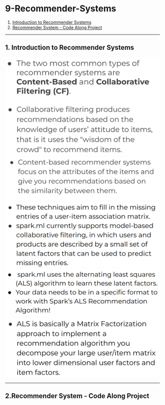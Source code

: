 # 9-Recommender-Systems
1. [Introduction to Recommender Systems](#schema1)
2. [Recommender System - Code Along Project](#schema2)


<hr>

<a name="schema1"></a>

## 1. Introduction to Recommender Systems
![Recommender](./img/reco1.png)
![Recommender](./img/reco2.png)
![Recommender](./img/reco3.png)
![Recommender](./img/reco4.png)
![Recommender](./img/reco5.png)
![Recommender](./img/reco6.png)


<hr>

<a name="schema2"></a>

## 2.Recommender System - Code Along Project